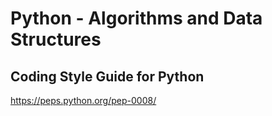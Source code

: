 # Python - Algorithms and Data Structures

## Coding Style Guide for Python
https://peps.python.org/pep-0008/